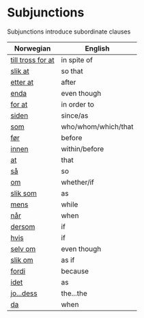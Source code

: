 # Subjunctions

Subjunctions introduce subordinate clauses

| Norwegian | English |
| --- | --- |
| [till tross for at](https://www.ordnett.no/search?language=no&phrase=till%20tross%20for%20at) | in spite of |
| [slik at](https://www.ordnett.no/search?language=no&phrase=slik%20at) | so that |
| [etter at](https://www.ordnett.no/search?language=no&phrase=etter%20at) | after |
| [enda](https://www.ordnett.no/search?language=no&phrase=enda) | even though |
| [for at](https://www.ordnett.no/search?language=no&phrase=for%20at) | in order to |
| [siden](https://www.ordnett.no/search?language=no&phrase=siden) | since/as |
| [som](https://www.ordnett.no/search?language=no&phrase=som) | who/whom/which/that |
| [før](https://www.ordnett.no/search?language=no&phrase=før) | before |
| [innen](https://www.ordnett.no/search?language=no&phrase=innen) | within/before |
| [at](https://www.ordnett.no/search?language=no&phrase=at) | that |
| [så](https://www.ordnett.no/search?language=no&phrase=så) | so |
| [om](https://www.ordnett.no/search?language=no&phrase=om) | whether/if |
| [slik som](https://www.ordnett.no/search?language=no&phrase=slik%20som) | as |
| [mens](https://www.ordnett.no/search?language=no&phrase=mens) | while |
| [når](https://www.ordnett.no/search?language=no&phrase=når) | when |
| [dersom](https://www.ordnett.no/search?language=no&phrase=dersom) | if |
| [hvis](https://www.ordnett.no/search?language=no&phrase=hvis) | if |
| [selv om](https://www.ordnett.no/search?language=no&phrase=selv%20om) | even though |
| [slik om](https://www.ordnett.no/search?language=no&phrase=slik%20om) | as if |
| [fordi](https://www.ordnett.no/search?language=no&phrase=fordi) | because |
| [idet](https://www.ordnett.no/search?language=no&phrase=idet) | as |
| [jo...dess](https://www.ordnett.no/search?language=no&phrase=jo...dess) | the...the |
| [da](https://www.ordnett.no/search?language=no&phrase=da) | when |



